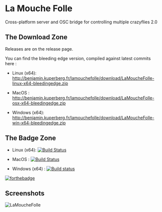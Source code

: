 # La Mouche Folle
Cross-platform server and OSC bridge for controlling multiple crazyflies 2.0

## The Download Zone

Releases are on the release page.

You can find the bleeding edge version, compiled against latest commits here :

- Linux (x64):  http://benjamin.kuperberg.fr/lamouchefolle/download/LaMoucheFolle-linux-x64-bleedingedge.zip

- MacOS :  http://benjamin.kuperberg.fr/lamouchefolle/download/LaMoucheFolle-osx-x64-bleedingedge.zip
 
- Windows (x64):  http://benjamin.kuperberg.fr/lamouchefolle/download/LaMoucheFolle-win-x64-bleedingedge.zip

## The Badge Zone

- Linux (x64):  [![Build Status](https://travis-matrix-badges.herokuapp.com/repos/benkuper/LaMoucheFolle/branches/master/2)](https://travis-ci.org/benkuper/LaMoucheFolle)

- MacOS : [![Build Status](https://travis-matrix-badges.herokuapp.com/repos/benkuper/LaMoucheFolle/branches/master/1)](https://travis-ci.org/benkuper/LaMoucheFolle)

- Windows (x64) : [![Build status](https://ci.appveyor.com/api/projects/status/34kjvafxyv9o71nr?svg=true)](https://ci.appveyor.com/project/benkuper/lamouchefolle)

[![forthebadge](http://forthebadge.com/images/badges/gluten-free.svg)](http://forthebadge.com)

## Screenshots

![LaMoucheFolle](http://benjamin.kuperberg.fr/download/lamouchefoll.png)
